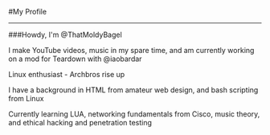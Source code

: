 #My Profile

---

###Howdy, I'm @ThatMoldyBagel

I make YouTube videos, music in my spare time, and am currently working on a mod for Teardown with @iaobardar

Linux enthusiast - Archbros rise up 

I have a background in HTML from amateur web design, and bash scripting from Linux 

Currently learning LUA, networking fundamentals from Cisco, music theory, and ethical hacking and penetration testing  



<!---
ThatMoldyBagel/ThatMoldyBagel is a ✨ special ✨ repository because its `README.md` (this file) appears on your GitHub profile.
You can click the Preview link to take a look at your changes.
--->

